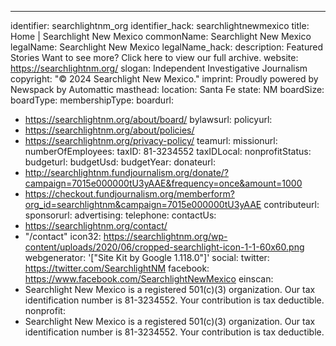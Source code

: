 ---
identifier: searchlightnm_org
identifier_hack: searchlightnewmexico
title: Home | Searchlight New Mexico
commonName: Searchlight New Mexico
legalName: Searchlight New Mexico
legalName_hack:
description: Featured Stories Want to see more? Click here to view our full archive.
website: https://searchlightnm.org/
slogan: Independent Investigative Journalism
copyright: "© 2024 Searchlight New Mexico."
imprint: Proudly powered by Newspack by Automattic
masthead:
location: Santa Fe
state: NM
boardSize:
boardType:
membershipType:
boardurl:
- https://searchlightnm.org/about/board/
bylawsurl:
policyurl:
- https://searchlightnm.org/about/policies/
- https://searchlightnm.org/privacy-policy/
teamurl:
missionurl:
numberOfEmployees:
taxID: 81-3234552
taxIDLocal:
nonprofitStatus:
budgeturl:
budgetUsd:
budgetYear:
donateurl:
- http://searchlightnm.fundjournalism.org/donate/?campaign=7015e000000tU3yAAE&frequency=once&amount=1000
- https://checkout.fundjournalism.org/memberform?org_id=searchlightnm&campaign=7015e000000tU3yAAE
contributeurl:
sponsorurl:
advertising:
telephone:
contactUs:
- https://searchlightnm.org/contact/
- "/contact"
icon32: https://searchlightnm.org/wp-content/uploads/2020/06/cropped-searchlight-icon-1-1-60x60.png
webgenerator: '["Site Kit by Google 1.118.0"]'
social:
  twitter: https://twitter.com/SearchlightNM
  facebook: https://www.facebook.com/SearchlightNewMexico
einscan:
- Searchlight New Mexico is a registered 501(c)(3) organization. Our tax identification
  number is 81-3234552. Your contribution is tax deductible.
nonprofit:
- Searchlight New Mexico is a registered 501(c)(3) organization. Our tax identification
  number is 81-3234552. Your contribution is tax deductible.

